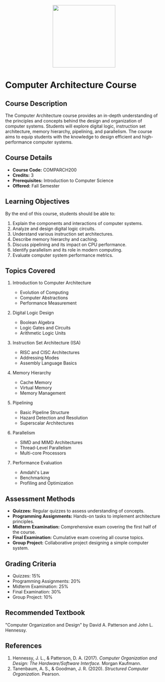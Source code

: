<p align="center">
<img src="https://github.com/drshahizan/learn-github/blob/main/exercise/foad1970/images/foad.JPG" height="200"/>
</p>


# Computer Architecture Course

## Course Description

The Computer Architecture course provides an in-depth understanding of the principles and concepts behind the design and organization of computer systems. Students will explore digital logic, instruction set architecture, memory hierarchy, pipelining, and parallelism. The course aims to equip students with the knowledge to design efficient and high-performance computer systems.

## Course Details

- **Course Code:** COMPARCH200
- **Credits:** 3
- **Prerequisites:** Introduction to Computer Science
- **Offered:** Fall Semester

## Learning Objectives

By the end of this course, students should be able to:

1. Explain the components and interactions of computer systems.
2. Analyze and design digital logic circuits.
3. Understand various instruction set architectures.
4. Describe memory hierarchy and caching.
5. Discuss pipelining and its impact on CPU performance.
6. Identify parallelism and its role in modern computing.
7. Evaluate computer system performance metrics.

## Topics Covered

1. Introduction to Computer Architecture
   - Evolution of Computing
   - Computer Abstractions
   - Performance Measurement

2. Digital Logic Design
   - Boolean Algebra
   - Logic Gates and Circuits
   - Arithmetic Logic Units

3. Instruction Set Architecture (ISA)
   - RISC and CISC Architectures
   - Addressing Modes
   - Assembly Language Basics

4. Memory Hierarchy
   - Cache Memory
   - Virtual Memory
   - Memory Management

5. Pipelining
   - Basic Pipeline Structure
   - Hazard Detection and Resolution
   - Superscalar Architectures

6. Parallelism
   - SIMD and MIMD Architectures
   - Thread-Level Parallelism
   - Multi-core Processors

7. Performance Evaluation
   - Amdahl's Law
   - Benchmarking
   - Profiling and Optimization

## Assessment Methods

- **Quizzes:** Regular quizzes to assess understanding of concepts.
- **Programming Assignments:** Hands-on tasks to implement architecture principles.
- **Midterm Examination:** Comprehensive exam covering the first half of the course.
- **Final Examination:** Cumulative exam covering all course topics.
- **Group Project:** Collaborative project designing a simple computer system.

## Grading Criteria

- Quizzes: 15%
- Programming Assignments: 20%
- Midterm Examination: 25%
- Final Examination: 30%
- Group Project: 10%

## Recommended Textbook

"Computer Organization and Design" by David A. Patterson and John L. Hennessy.

## References

1. Hennessy, J. L., & Patterson, D. A. (2017). *Computer Organization and Design: The Hardware/Software Interface.* Morgan Kaufmann.
2. Tanenbaum, A. S., & Goodman, J. R. (2020). *Structured Computer Organization.* Pearson.
